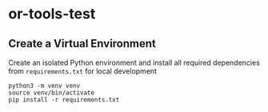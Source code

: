 # or-tools-test

## Create a Virtual Environment

Create an isolated Python environment and install all required dependencies from `requirements.txt` for local development

```
python3 -m venv venv
source venv/bin/activate
pip install -r requirements.txt
```
